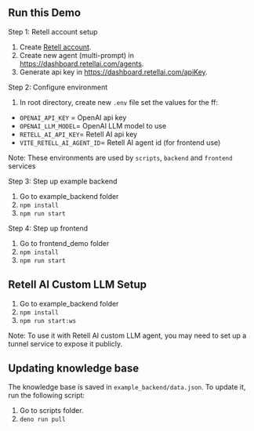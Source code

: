 ## Run this Demo

Step 1: Retell account setup

1. Create [Retell account](retellai.com).
2. Create new agent (multi-prompt) in https://dashboard.retellai.com/agents.
3. Generate api key in https://dashboard.retellai.com/apiKey.

Step 2: Configure environment

1. In root directory, create new `.env` file set the values for the ff:

  - `OPENAI_API_KEY` = OpenAI api key
  - `OPENAI_LLM_MODEL`= OpenAI LLM model to use
  - `RETELL_AI_API_KEY`= Retell AI api key
  - `VITE_RETELL_AI_AGENT_ID`= Retell AI agent id (for frontend use)

Note: These environments are used by `scripts`, `backend` and `frontend` services

Step 3: Step up example backend

1. Go to example_backend folder
2. `npm install`
3. `npm run start` 

Step 4: Step up frontend

1. Go to frontend_demo folder
2. `npm install`
3. `npm run start`

## Retell AI Custom LLM Setup

1. Go to example_backend folder
2. `npm install`
2. `npm run start:ws`

Note: To use it with Retell AI custom LLM agent, you may need to set up a tunnel service to expose it publicly.

## Updating knowledge base

The knowledge base is saved in `example_backend/data.json`. To update it, run the following script:

1. Go to scripts folder.
2. `deno run pull`
